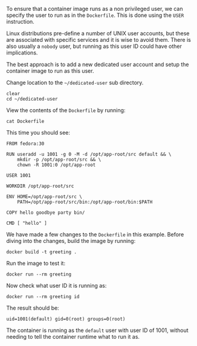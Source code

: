 To ensure that a container image runs as a non privileged user, we can specify the user to run as in the `Dockerfile`. This is done using the `USER` instruction.

Linux distributions pre-define a number of UNIX user accounts, but these are associated with specific services and it is wise to avoid them. There is also usually a `nobody` user, but running as this user ID could have other implications.

The best approach is to add a new dedicated user account and setup the container image to run as this user.

Change location to the `~/dedicated-user` sub directory.

```execute
clear
cd ~/dedicated-user
```

View the contents of the `Dockerfile` by running:

```execute
cat Dockerfile
```

This time you should see:

```
FROM fedora:30

RUN useradd -u 1001 -g 0 -M -d /opt/app-root/src default && \
    mkdir -p /opt/app-root/src && \
    chown -R 1001:0 /opt/app-root

USER 1001

WORKDIR /opt/app-root/src

ENV HOME=/opt/app-root/src \
    PATH=/opt/app-root/src/bin:/opt/app-root/bin:$PATH

COPY hello goodbye party bin/

CMD [ "hello" ]
```

We have made a few changes to the `Dockerfile` in this example. Before diving into the changes, build the image by running:

```execute
docker build -t greeting .
```

Run the image to test it:

```execute
docker run --rm greeting
```

Now check what user ID it is running as:

```execute
docker run --rm greeting id
```

The result should be:

```
uid=1001(default) gid=0(root) groups=0(root)
```

The container is running as the `default` user with user ID of 1001, without needing to tell the container runtime what to run it as.
